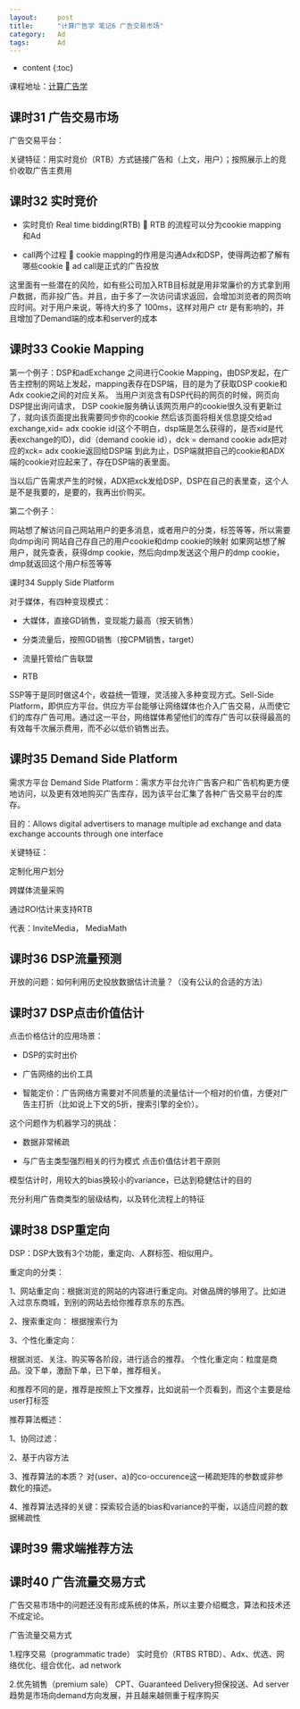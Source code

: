 ```yaml
---
layout:     post
title:      "计算广告学 笔记6 广告交易市场"
category:   Ad
tags:		Ad
---
```


* content
{:toc}

课程地址：[计算广告学](http://study.163.com/note/noteIndex.htm?id=321007&type=0#/noteIndex?resType=0&resId=435072&sortType=0)

## 课时31 广告交易市场

广告交易平台：

关键特征：用实时竞价（RTB）方式链接广告和（上文，用户）；按照展示上的竞价收取广告主费用

## 课时32 实时竞价

* 实时竞价 Real time bidding(RTB)
	RTB 的流程可以分为cookie mapping 和Ad 

* call两个过程
	cookie mapping的作用是沟通Adx和DSP，使得两边都了解有哪些cookie
	ad call是正式的广告投放

这里面有一些潜在的风险，如有些公司加入RTB目标就是用非常廉价的方式拿到用户数据，而非投广告。并且，由于多了一次访问请求返回，会增加浏览者的网页响应时间。对于用户来说，等待大约多了 100ms，这样对用户 ctr 是有影响的，并且增加了Demand端的成本和server的成本

## 课时33 Cookie Mapping
 
第一个例子：DSP和adExchange 之间进行Cookie Mapping，由DSP发起，在广告主控制的网站上发起，mapping表存在DSP端，目的是为了获取DSP cookie和Adx cookie之间的对应关系。
当用户浏览含有DSP代码的网页的时候，网页向DSP提出询问请求，
DSP cookie服务确认该网页用户的cookie很久没有更新过了，就向该页面提出我需要同步你的cookie
然后该页面将相关信息提交给ad exchange,xid= adx cookie id(这个不明白，dsp端是怎么获得的，是否xid是代表exchange的ID)，did（demand cookie id），dck = demand cookie 
adx把对应的xck= adx cookie返回给DSP端
到此为止，DSP端就把自己的cookie和ADX端的cookie对应起来了，存在DSP端的表里面。

当以后广告需求产生的时候，ADX把xck发给DSP，DSP在自己的表里查，这个人是不是我要的，是要的，我再出价购买。

第二个例子：

网站想了解访问自己网站用户的更多消息，或者用户的分类，标签等等，所以需要向dmp询问
网站自己存自己的用户cookie和dmp cookie的映射
如果网站想了解用户，就先查表，获得dmp cookie，然后向dmp发送这个用户的dmp cookie，dmp就返回这个用户标签等等

课时34 Supply Side Platform

对于媒体，有四种变现模式：

* 大媒体，直接GD销售，变现能力最高（按天销售）

* 分类流量后，按照GD销售（按CPM销售，target）

* 流量托管给广告联盟

* RTB

SSP等于是同时做这4个，收益统一管理，灵活接入多种变现方式。Sell-Side Platform，即供应方平台。供应方平台能够让网络媒体也介入广告交易，从而使它们的库存广告可用。通过这一平台，网络媒体希望他们的库存广告可以获得最高的有效每千次展示费用，而不必以低价销售出去。

## 课时35 Demand Side Platform

需求方平台 Demand Side Platform：需求方平台允许广告客户和广告机构更方便地访问，以及更有效地购买广告库存，因为该平台汇集了各种广告交易平台的库存。

目的：Allows digital advertisers to manage multiple ad exchange and data exchange accounts through one interface

关键特征：

定制化用户划分

跨媒体流量采购

通过ROI估计来支持RTB

代表：InviteMedia， MediaMath

## 课时36 DSP流量预测
 
开放的问题：如何利用历史投放数据估计流量？（没有公认的合适的方法）

## 课时37 DSP点击价值估计

点击价格估计的应用场景：

* DSP的实时出价

* 广告网络的出价工具

* 智能定价：广告网络方需要对不同质量的流量估计一个相对的价值，方便对广告主打折（比如说上下文的5折，搜索引擎的全价）。

这个问题作为机器学习的挑战：

* 数据非常稀疏

* 与广告主类型强烈相关的行为模式
点击价值估计若干原则

模型估计时，用较大的bias换较小的variance，已达到稳健估计的目的

充分利用广告商类型的层级结构，以及转化流程上的特征

## 课时38 DSP重定向

DSP：DSP大致有3个功能，重定向、人群标签、相似用户。	

重定向的分类：

1、网站重定向：根据浏览的网站的内容进行重定向。对做品牌的够用了。比如进入过京东商城，到别的网站去给你推荐京东的东西。

2、搜索重定向： 根据搜索行为

3、个性化重定向： 

根据浏览、关注、购买等各阶段，进行适合的推荐。
个性化重定向：粒度是商品。没下单，激励下单，已下单，推荐相关。

和推荐不同的是，推荐是按照上下文推荐，比如说前一个页看到，而这个主要是给user打标签

推荐算法概述：

1、协同过滤：

2、基于内容方法

3、推荐算法的本质？ 对{user、a}的co-occurence这一稀疏矩阵的参数或非参数化的描述。

4、推荐算法选择的关键：探索较合适的bias和variance的平衡，以适应问题的数据稀疏性

## 课时39 需求端推荐方法

## 课时40 广告流量交易方式

广告交易市场中的问题还没有形成系统的体系，所以主要介绍概念，算法和技术还不成定论。

广告流量交易方式

1.程序交易（programmatic trade）
实时竞价（RTBS RTBD）、Adx、优选、网络优化、组合优化、ad network

2.优先销售（premium sale）
CPT、Guaranteed Delivery担保投送、Ad server
趋势是市场向demand方向发展，并且越来越侧重于程序购买
